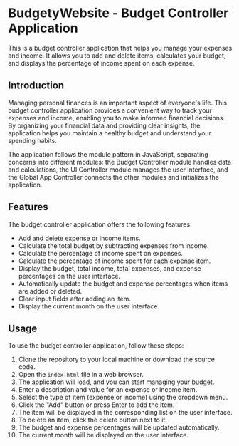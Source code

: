 # BudgetyWebsite - Budget Controller Application

This is a budget controller application that helps you manage your expenses and income. It allows you to add and delete items, calculates your budget, and displays the percentage of income spent on each expense.

## Introduction

Managing personal finances is an important aspect of everyone's life. This budget controller application provides a convenient way to track your expenses and income, enabling you to make informed financial decisions. By organizing your financial data and providing clear insights, the application helps you maintain a healthy budget and understand your spending habits.

The application follows the module pattern in JavaScript, separating concerns into different modules: the Budget Controller module handles data and calculations, the UI Controller module manages the user interface, and the Global App Controller connects the other modules and initializes the application.

## Features

The budget controller application offers the following features:

- Add and delete expense or income items.
- Calculate the total budget by subtracting expenses from income.
- Calculate the percentage of income spent on expenses.
- Calculate the percentage of income spent for each expense item.
- Display the budget, total income, total expenses, and expense percentages on the user interface.
- Automatically update the budget and expense percentages when items are added or deleted.
- Clear input fields after adding an item.
- Display the current month on the user interface.

## Usage

To use the budget controller application, follow these steps:

1. Clone the repository to your local machine or download the source code.
2. Open the `index.html` file in a web browser.
3. The application will load, and you can start managing your budget.
4. Enter a description and value for an expense or income item.
5. Select the type of item (expense or income) using the dropdown menu.
6. Click the "Add" button or press Enter to add the item.
7. The item will be displayed in the corresponding list on the user interface.
8. To delete an item, click the delete button next to it.
9. The budget and expense percentages will be updated automatically.
10. The current month will be displayed on the user interface.
